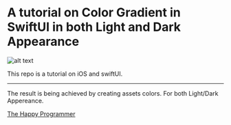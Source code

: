 <h1> A tutorial on Color Gradient in SwiftUI in both Light and Dark Appearance  </h1>
    
![alt text](https://thehappyprogrammer.com/wp-content/uploads/2020/11/try1-1024x627.png?raw=true)
<p>
    This repo is a tutorial on iOS and swiftUI. 
</p>
<hr>

<p>
    The result is being achieved by creating assets colors. For both Light/Dark Appereance. 
</p>

<a href="https://thehappyprogrammer.com/color-gradient-swiftui/">The Happy Programmer</a>
